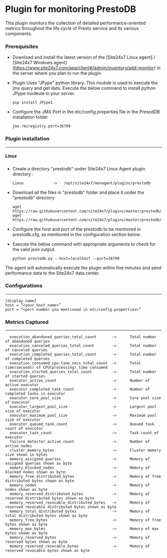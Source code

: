 # Plugin for monitoring PrestoDB

This plugin monitors the collection of detailed performance-oriented metrics throughout the life cycle of Presto service and its various components.

### Prerequisites

- Download and install the latest version of the [Site24x7 Linux agent] / [Site24x7 Windows agent] (https://www.site24x7.com/app/client#/admin/inventory/add-monitor) in the server where you plan to run the plugin.

- Plugin Uses "JPype" python library. This module is used to execute the jmx query and get data. Execute the below command to install python JPype modeule in your server.

      pip install JPype1

- Configure the JMX Port in the etc/config.properties file in the PresodDB installation folder

      jmx.rmiregistry.port=36799

### Plugin installation

---

##### Linux

- Create a directory "prestodb" under Site24x7 Linux Agent plugin directory :

      Linux             ->   /opt/site24x7/monagent/plugins/prestodb

- Download all the files in "prestodb" folder and place it under the "prestodb" directory

      wget https://raw.githubusercontent.com/site24x7/plugins/master/prestodb/prestodb.py
      wget https://raw.githubusercontent.com/site24x7/plugins/master/prestodb/prestodb.cfg
  
- Configure the host and port of the prestodb to be montiored in prestodb.cfg, as mentioned in the configuration section below..

- Execute the below command with appropriate arguments to check for the valid json output.

      python prestodb.py --host=localhost --port=36799

The agent will automatically execute the plugin within five minutes and send performance data to the Site24x7 data center.

### Configurations

---

    [display_name]
    host = “<your_host_name>”
    port = “<port number you mentioned in etc/config.properties>”

### Metrics Captured

---

      execution_abandoned_queries_total_count       ->      Total number of abandoned queries
      execution_canceled_queries_total_count        ->      Total number of canceled queries
      execution_completed_queries_total_count       ->      Total number of completed queries
      execution_consumed_cpu_time_secs_total_count  ->      Total time(seconds) of CPU(processing) time consumed
      execution_started_queries_total_count         ->      Total number of started queries
      executor_active_count                         ->      Number of active executor
      executor_completed_task_count                 ->      Number of completed tasks in executor
      executor_core_pool_size                       ->      Core pool size of executor
      executor_largest_pool_size                    ->      Largest pool size of executor
      executor_maximum_pool_size                    ->      Maximum pool size of executor
      executor_queued_task_count                    ->      Queued task count of executor
      executor_task_count                           ->      Task count of executor
      failure_detector_active_count                 ->      Number of active nodes
      cluster_memory_bytes                          ->      Cluster memory size shown in bytes
      memory_assigned_queries                       ->      Memory of assigned queries shown as byte
      memory_blocked_nodes                          ->      Memory of blocked nodes shown as byte
      memory_free_distributed_bytes                 ->      Memory of free distributed bytes shown as byte
      memory_nodes                                  ->      Memory of nodes shown as byte
      memory_reserved_distributed_bytes             ->      Memory of reserved distributed bytes shown as byte
      memory_reserved_revocable_distributed_bytes   ->      Memory of reserved revocable distributed bytes shown as byte
      memory_total_distributed_bytes                ->      Memory of total distributed bytes shown as byte
      memory_free_bytes                             ->      Memory of free bytes shown as byte
      memory_max_bytes                              ->      Memory of max bytes shown as byte
      memory_reserved_bytes                         ->      Memory of reserved bytes shown as byte
      memory_reserved_revocable_bytes               ->      Memory of reserved revocable bytes shown as byte
